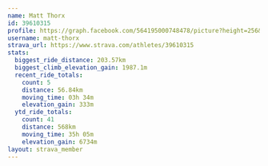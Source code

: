 ```yaml
---
name: Matt Thorx
id: 39610315
profile: https://graph.facebook.com/564195000748478/picture?height=256&width=256
username: matt-thorx
strava_url: https://www.strava.com/athletes/39610315
stats:
  biggest_ride_distance: 203.57km
  biggest_climb_elevation_gain: 1987.1m
  recent_ride_totals:
    count: 5
    distance: 56.84km
    moving_time: 03h 34m
    elevation_gain: 333m
  ytd_ride_totals:
    count: 41
    distance: 568km
    moving_time: 35h 05m
    elevation_gain: 6734m
layout: strava_member
--- 
```

